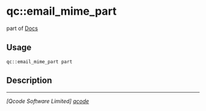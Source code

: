 qc::email_mime_part
===================

part of [Docs](.)

Usage
-----
`qc::email_mime_part part`

Description
-----------


----------------------------------
*[Qcode Software Limited] [qcode]*

[qcode]: http://www.qcode.co.uk "Qcode Software"